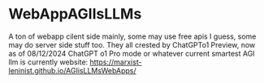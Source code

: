 # WebAppAGIIsLLMs
A ton of webapp cilent side mainly, some may use free apis I guess, some may do server side stuff too. They all crested by ChatGPTo1 Preview, now as of 08/12/2024 ChatGPT o1 Pro mode or whatever current smartest AGI llm is currently 
website:
https://marxist-leninist.github.io/AGIisLLMsWebApps/
